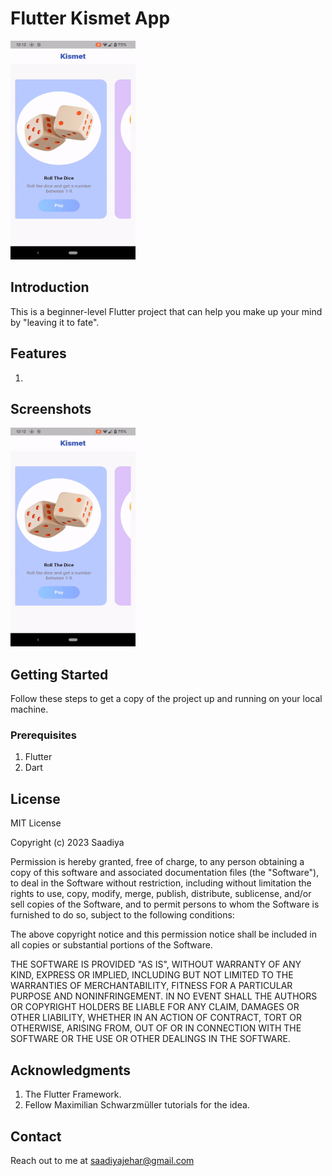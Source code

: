 # Flutter Kismet App

<img src="https://github.com/saadiyaJ/kismet/blob/main/screenshots/kismet_app_gif.gif" alt="App Demo" width="200" height="350">

## Introduction
This is a beginner-level Flutter project that can help you make up your mind by "leaving it to fate".

## Features
1.

## Screenshots

<img src="https://github.com/saadiyaJ/kismet/blob/main/screenshots/kismet_app_gif.gif" alt="App Demo" width="200" height="350">

## Getting Started
Follow these steps to get a copy of the project up and running on your local machine.

### Prerequisites

1. Flutter
2. Dart

## License

MIT License

Copyright (c) 2023 Saadiya

Permission is hereby granted, free of charge, to any person obtaining a copy
of this software and associated documentation files (the "Software"), to deal
in the Software without restriction, including without limitation the rights
to use, copy, modify, merge, publish, distribute, sublicense, and/or sell
copies of the Software, and to permit persons to whom the Software is
furnished to do so, subject to the following conditions:

The above copyright notice and this permission notice shall be included in all
copies or substantial portions of the Software.

THE SOFTWARE IS PROVIDED "AS IS", WITHOUT WARRANTY OF ANY KIND, EXPRESS OR
IMPLIED, INCLUDING BUT NOT LIMITED TO THE WARRANTIES OF MERCHANTABILITY,
FITNESS FOR A PARTICULAR PURPOSE AND NONINFRINGEMENT. IN NO EVENT SHALL THE
AUTHORS OR COPYRIGHT HOLDERS BE LIABLE FOR ANY CLAIM, DAMAGES OR OTHER
LIABILITY, WHETHER IN AN ACTION OF CONTRACT, TORT OR OTHERWISE, ARISING FROM,
OUT OF OR IN CONNECTION WITH THE SOFTWARE OR THE USE OR OTHER DEALINGS IN THE
SOFTWARE.


## Acknowledgments
1. The Flutter Framework.
2. Fellow Maximilian Schwarzmüller tutorials for the idea.

## Contact
Reach out to me at saadiyajehar@gmail.com
